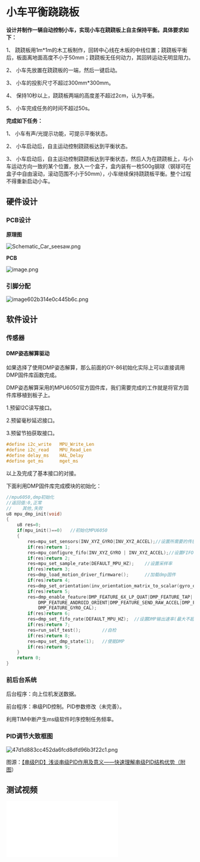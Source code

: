 # 小车平衡跷跷板

**设计并制作一辆自动控制小车，实现小车在跷跷板上自主保持平衡。具体要求如下：**

 

1、 跷跷板用1m*1m的木工板制作，回转中心线在木板的中线位置；跷跷板平衡后，板面离地面高度不小于50mm；跷跷板无任何动力，其回转运动无明显阻力。

2、 小车先放置在跷跷板的一端，然后一键启动。

3、 小车的投影尺寸不超过300mm*300mm。

4、 保持10秒以上，跷跷板两端的高度差不超过2cm，认为平衡。

5、 小车完成任务的时间不超过50s。

 

**完成如下任务：**

1、 小车有声/光提示功能，可提示平衡状态。

2、 小车启动后，自主运动控制跷跷板达到平衡状态。

3、 小车启动后，自主运动控制跷跷板达到平衡状态，然后人为在跷跷板上，与小车运动方向一致的某个位置，放入一个盒子，盒内装有一枚500g钢球（钢球可在盒子中自由滚动，滚动范围不小于50mm），小车继续保持跷跷板平衡。整个过程不得重新启动小车。



## 硬件设计

### PCB设计

**原理图**

![Schematic_Car_seesaw.png](https://wpcos-1300629776.cos.ap-chengdu.myqcloud.com/Gallery/2021/02/10/Schematic_Car_seesaw.png)

**PCB**

![image.png](https://wpcos-1300629776.cos.ap-chengdu.myqcloud.com/Gallery/2021/02/10/image.png)

### 引脚分配

![image602b314e0c445b6c.png](https://wpcos-1300629776.cos.ap-chengdu.myqcloud.com/Gallery/2021/02/10/image602b314e0c445b6c.png)

## 软件设计

### 传感器

#### DMP姿态解算驱动

如果选择了使用DMP姿态解算，那么前面的GY-86初始化实际上可以直接调用DMP固件库函数完成。

DMP姿态解算采用的MPU6050官方固件库，我们需要完成的工作就是将官方固件库移植到板子上。

1.预留I2C读写接口。

2.预留毫秒延迟接口。

3.预留节拍获取接口。

```C
#define i2c_write   MPU_Write_Len
#define i2c_read    MPU_Read_Len
#define delay_ms    HAL_Delay
#define get_ms      mget_ms
```

以上及完成了基本接口的对接。

下面利用DMP固件库完成模块的初始化：

```c
//mpu6050,dmp初始化
//返回值:0,正常
//    其他,失败
u8 mpu_dmp_init(void)
{
	u8 res=0;
	if(mpu_init()==0)	//初始化MPU6050
	{	 
		res=mpu_set_sensors(INV_XYZ_GYRO|INV_XYZ_ACCEL);//设置所需要的传感器
		if(res)return 1; 
		res=mpu_configure_fifo(INV_XYZ_GYRO | INV_XYZ_ACCEL);//设置FIFO
		if(res)return 2; 
		res=mpu_set_sample_rate(DEFAULT_MPU_HZ);	//设置采样率
		if(res)return 3; 
		res=dmp_load_motion_driver_firmware();		//加载dmp固件
		if(res)return 4; 
		res=dmp_set_orientation(inv_orientation_matrix_to_scalar(gyro_orientation));//设置陀螺仪方向
		if(res)return 5; 
		res=dmp_enable_feature(DMP_FEATURE_6X_LP_QUAT|DMP_FEATURE_TAP|	//设置dmp功能
		    DMP_FEATURE_ANDROID_ORIENT|DMP_FEATURE_SEND_RAW_ACCEL|DMP_FEATURE_SEND_CAL_GYRO|
		    DMP_FEATURE_GYRO_CAL);
		if(res)return 6; 
		res=dmp_set_fifo_rate(DEFAULT_MPU_HZ);	//设置DMP输出速率(最大不超过200Hz)
		if(res)return 7;   
		res=run_self_test();		//自检
		if(res)return 8;    
		res=mpu_set_dmp_state(1);	//使能DMP
		if(res)return 9;     
	}
	return 0;
}
```

### 前后台系统

后台程序：向上位机发送数据。

前台程序：串级PID控制。PID参数修改（未完善）。

利用TIM中断产生ms级软件时序控制任务频率。

### PID调节大致框图

![47d1d883cc452da6fcd8dfd96b3f22c1.png](https://wpcos-1300629776.cos.ap-chengdu.myqcloud.com/Gallery/2021/02/10/47d1d883cc452da6fcd8dfd96b3f22c1.png)

图源：[【串级PID】浅谈串级PID作用及意义——快速理解串级PID结构优势（附图](https://blog.csdn.net/ReadAir/article/details/103030418)）

## 测试视频

<iframe src="//player.bilibili.com/player.html?aid=544167390&bvid=BV18v4y1Z7j7&cid=296115440&page=1" scrolling="no" border="0" frameborder="no" framespacing="0" allowfullscreen="true"> </iframe>
